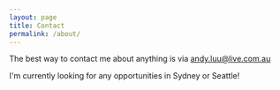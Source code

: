 ```yaml
---
layout: page
title: Contact
permalink: /about/
---
```


The best way to contact me about anything is via andy.luu@live.com.au

I'm currently looking for any opportunities in Sydney or Seattle!
